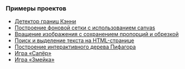 <h3>Примеры проектов</h3>
<ul>
	<li><a href = "./Canny_edge_detector/canny_edge_detector.html">Детектор границ Кэнни</a></li>
	<li><a href = "./canvas_background_grid/canvas_background_grid.html">Построение фоновой сетки с использованием canvas</a></li>
	<li><a href = "./cut_rot_image/cut_rot_image.html">Вращение изображения с сохранением пропорций и обрезкой</a></li>
	<li><a href = "./document_search/document_search.html">Поиск и выделение текста на HTML-странице</a></li>
	<li><a href = "./pythagoras_tree_002/pythagoras_tree.html">Построение интерактивного дерева Пифагора</a></li>
	<li><a href = "./sapper/sapper.html">Игра «Сапёр»</a></li>
	<li><a href = "./snake/snake.html">Игра «Змейка»</a></li>
</ul>

<script defer src = "main.js"></script>